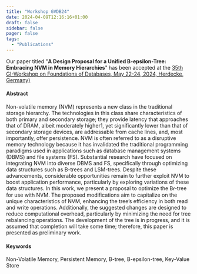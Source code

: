 ```yaml
---
title: "Workshop GVDB24"
date: 2024-04-09T12:16:16+01:00
draft: false
sidebar: false
pager: false
tags:
  - "Publications"
---
```


Our paper titled "**A Design Proposal for a Unified B-epsilon-Tree: Embracing NVM in Memory Hierarchies**" has been accepted at the [35th GI-Workshop on Foundations of Databases, May 22-24, 2024, Herdecke, Germany)]([https://gvdb23.informatik.uni-stuttgart.de/](https://gvdb24.fernuni-hagen.de/))

#### Abstract
Non-volatile memory (NVM) represents a new class in the traditional storage hierarchy. The technologies in this class share characteristics of both primary and secondary storage; they provide latency that approaches that of DRAM, albeit moderately higher1, yet significantly lower than that of secondary storage devices, are addressable from cache lines, and, most importantly, offer persistence. NVM is often referred to as a disruptive memory technology because it has invalidated the traditional programming paradigms used in applications such as database management systems (DBMS) and file systems (FS). Substantial research have focused on integrating NVM into diverse DBMS and FS, specifically through optimizing data structures such as B-trees and LSM-trees. Despite these advancements, considerable opportunities remain to further exploit NVM to boost application performance, particularly by exploring variations of these data structures. In this work, we present a proposal to optimize the B𝜖-tree for use with NVM. The proposed modifications aim to capitalize on the unique characteristics of NVM, enhancing the tree’s efficiency in both read and write operations. Additionally, the suggested changes are designed to reduce computational overhead, particularly by minimizing the need for tree rebalancing operations. The development of the tree is in progress, and it is assumed that completion will take some time; therefore, this paper is presented as preliminary work.

#### Keywords
Non-Volatile Memory, Persistent Memory, B-tree, B-epsilon-tree, Key-Value Store
